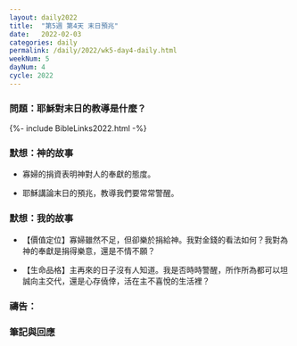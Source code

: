 ```yaml
---
layout: daily2022
title:  "第5週 第4天 末日預兆"
date:   2022-02-03
categories: daily
permalink: /daily/2022/wk5-day4-daily.html
weekNum: 5
dayNum: 4
cycle: 2022
---
```


### 問題：耶穌對末日的教導是什麼？

{%- include BibleLinks2022.html -%}

### 默想：神的故事 
+ 寡婦的捐資表明神對人的奉獻的態度。

+ 耶穌講論末日的預兆，教導我們要常常警醒。 

### 默想：我的故事 
+ 【價值定位】寡婦雖然不足，但卻樂於捐給神。我對金錢的看法如何？我對為神的奉獻是捐得樂意，還是不情不願？

+ 【生命品格】主再來的日子沒有人知道。我是否時時警醒，所作所為都可以坦誠向主交代，還是心存僥倖，活在主不喜悅的生活裡？

### 禱告：

### 筆記與回應
